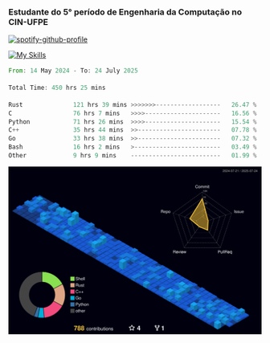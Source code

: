 
### Estudante do 5° período de Engenharia da Computação no CIN-UFPE

[![spotify-github-profile](https://spotify-github-profile.kittinanx.com/api/view?uid=21nggge2ld354asa4l3xoze2q&cover_image=true&theme=novatorem&show_offline=false&background_color=000000&interchange=true&bar_color=53b14f&bar_color_cover=true)](https://github.com/kittinan/spotify-github-profile)


[![My Skills](https://skillicons.dev/icons?i=c,cpp,rust,py,java,neovim&theme=dark)](https://skillicons.dev)

<!--START_SECTION:waka-->

```rust
From: 14 May 2024 - To: 24 July 2025

Total Time: 450 hrs 25 mins

Rust              121 hrs 39 mins >>>>>>>------------------   26.47 %
C                 76 hrs 7 mins   >>>>---------------------   16.56 %
Python            71 hrs 26 mins  >>>>---------------------   15.54 %
C++               35 hrs 44 mins  >>-----------------------   07.78 %
Go                33 hrs 38 mins  >>-----------------------   07.32 %
Bash              16 hrs 2 mins   >------------------------   03.49 %
Other             9 hrs 9 mins    -------------------------   01.99 %
```

<!--END_SECTION:waka-->

![](./profile-3d-contrib/profile-night-view.svg)
